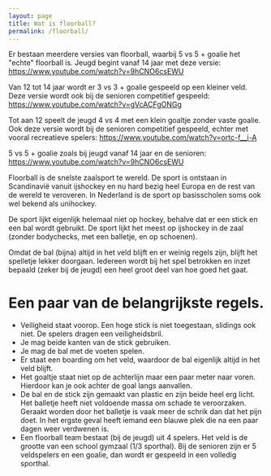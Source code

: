 ```yaml
---
layout: page
title: Wat is floorball?
permalink: /floorball/
---
```


Er bestaan meerdere versies van floorball, waarbij 5 vs 5 + goalie het "echte" floorball is. Jeugd begint vanaf 14 jaar met deze versie: https://www.youtube.com/watch?v=9hCNO6csEWU

Van 12 tot 14 jaar wordt er 3 vs 3 + goalie gespeeld op een kleiner veld. Deze versie wordt ook bij de senioren competitief gespeeld: https://www.youtube.com/watch?v=gVcACFgONGg

Tot aan 12 speelt de jeugd 4 vs 4 met een klein goaltje zonder vaste goalie. Ook deze versie wordt bij de senioren competitief gespeeld, echter met vooral recreatieve spelers: https://www.youtube.com/watch?v=ortc-f__i-A



5 vs 5 + goalie zoals bij jeugd vanaf 14 jaar en de senioren: https://www.youtube.com/watch?v=9hCNO6csEWU

Floorball is de snelste zaalsport te wereld. De sport is ontstaan in Scandinavië vanuit ijshockey en nu hard bezig heel Europa en de rest van de wereld te veroveren. 
In Nederland is de sport op basisscholen soms ook wel bekend als unihockey.

De sport lijkt eigenlijk helemaal niet op hockey, behalve dat er een stick en een bal wordt gebruikt. De sport lijkt het meest op ijshockey in de zaal (zonder bodychecks, met een balletje, en op schoenen).

Omdat de bal (bijna) altijd in het veld blijft en er weinig regels zijn, blijft het spelletje lekker doorgaan. Iedereen wordt bij het spel betrokken en inzet bepaald (zeker bij de jeugd) een heel groot deel van hoe goed het gaat.

# Een paar van de belangrijkste regels.
- Veiligheid staat voorop. Een hoge stick is niet toegestaan, slidings ook niet. De spelers dragen een veiligheidsbril.
- Je mag beide kanten van de stick gebruiken.
- Je mag de bal met de voeten spelen.
- Er staat een boarding om het veld, waardoor de bal eigenlijk altijd in het veld blijft.
- Het goaltje staat niet op de achterlijn maar een paar meter naar voren. Hierdoor kan je ook achter de goal langs aanvallen.
- De bal en de stick zijn gemaakt van plastic en zijn beide heel erg licht. Het balletje heeft niet voldoende massa om schade te veroorzaken. Geraakt worden door het balletje is vaak meer de schrik dan dat het pijn doet. In het ergste geval heeft iemand een blauwe plek die na een paar dagen weer verdwenen is. 
- Een floorball team bestaat (bij de jeugd) uit 4 spelers. Het veld is de grootte van een school gymzaal (1/3 sporthal). Bij de senioren zijn er 5 veldspelers en een goalie, dan wordt er gespeeld in een volledig sporthal. 
